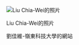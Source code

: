 
<!DOCTYPE html>

<html>

<head>

<meta content="text/html; charset=UTF-8" http-equiv="content-type">

<title>劉佳維-嶺東</title>

</head>

<body>

<p><img title="Liu Chia-Wei" alt="Liu Chia-Wei的照片" src="file:///C:\Users\user\Desktop\IMG_770146211547708.jpeg"></p>

<p>Liu Chia-Wei的照片</p>

<p>劉佳維-嶺東科技大學的網站</p>

<p> <a target="_blank" title="my-嶺東科大的網站" href="http://www.teach.ltu.edu.tw/MultiCategory/MultiCategoryFileContent?gpid=14&mid=3557&cid=3859&_query=LtuTAPortal_ProjectWeb.Models.CommonQueryModel>

我的嶺東科大的網站</a> </p>

</body>

</html>

